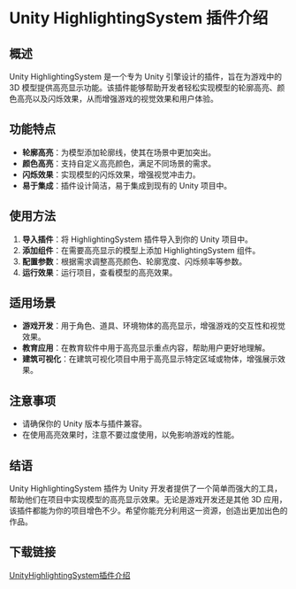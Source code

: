 # Unity HighlightingSystem 插件介绍

## 概述

Unity HighlightingSystem 是一个专为 Unity 引擎设计的插件，旨在为游戏中的 3D 模型提供高亮显示功能。该插件能够帮助开发者轻松实现模型的轮廓高亮、颜色高亮以及闪烁效果，从而增强游戏的视觉效果和用户体验。

## 功能特点

- **轮廓高亮**：为模型添加轮廓线，使其在场景中更加突出。
- **颜色高亮**：支持自定义高亮颜色，满足不同场景的需求。
- **闪烁效果**：实现模型的闪烁效果，增强视觉冲击力。
- **易于集成**：插件设计简洁，易于集成到现有的 Unity 项目中。

## 使用方法

1. **导入插件**：将 HighlightingSystem 插件导入到你的 Unity 项目中。
2. **添加组件**：在需要高亮显示的模型上添加 HighlightingSystem 组件。
3. **配置参数**：根据需求调整高亮颜色、轮廓宽度、闪烁频率等参数。
4. **运行效果**：运行项目，查看模型的高亮效果。

## 适用场景

- **游戏开发**：用于角色、道具、环境物体的高亮显示，增强游戏的交互性和视觉效果。
- **教育应用**：在教育软件中用于高亮显示重点内容，帮助用户更好地理解。
- **建筑可视化**：在建筑可视化项目中用于高亮显示特定区域或物体，增强展示效果。

## 注意事项

- 请确保你的 Unity 版本与插件兼容。
- 在使用高亮效果时，注意不要过度使用，以免影响游戏的性能。

## 结语

Unity HighlightingSystem 插件为 Unity 开发者提供了一个简单而强大的工具，帮助他们在项目中实现模型的高亮显示效果。无论是游戏开发还是其他 3D 应用，该插件都能为你的项目增色不少。希望你能充分利用这一资源，创造出更加出色的作品。

## 下载链接

[UnityHighlightingSystem插件介绍](https://pan.quark.cn/s/f47e5c0a9c36)